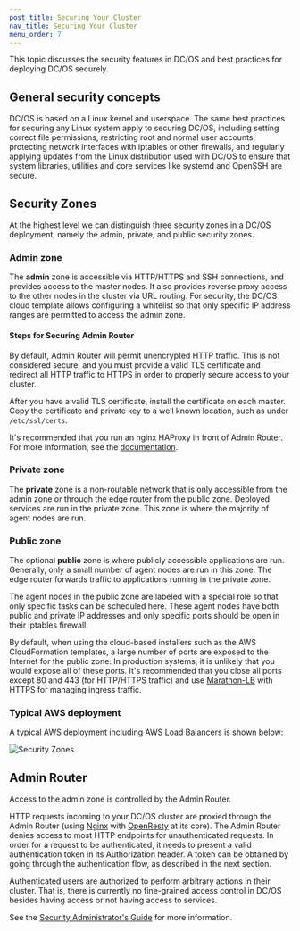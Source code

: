 ```yaml
---
post_title: Securing Your Cluster
nav_title: Securing Your Cluster
menu_order: 7
---
```


This topic discusses the security features in DC/OS and
best practices for deploying DC/OS securely.

## General security concepts

DC/OS is based on a Linux kernel and userspace. The same best practices for
securing any Linux system apply to securing DC/OS, including setting correct
file permissions, restricting root and normal user accounts, protecting
network interfaces with iptables or other firewalls, and regularly applying
updates from the Linux distribution used with DC/OS to ensure that system
libraries, utilities and core services like systemd and OpenSSH are secure.

## Security Zones

At the highest level we can distinguish three security zones in a DC/OS
deployment, namely the admin, private, and public security zones.

### Admin zone

The **admin** zone is accessible via HTTP/HTTPS and SSH connections, and
provides access to the master nodes. It also provides reverse proxy access to
the other nodes in the cluster via URL routing. For security, the DC/OS cloud
template allows configuring a whitelist so that only specific IP address
ranges are permitted to access the admin zone.

#### Steps for Securing Admin Router

By default, Admin Router will permit unencrypted HTTP traffic. This is not
considered secure, and you must provide a valid TLS certificate and redirect
all HTTP traffic to HTTPS in order to properly secure access to your cluster.

After you have a valid TLS certificate, install the certificate on each master.
Copy the certificate and private key to a well known location, such as under
`/etc/ssl/certs`. 

It's recommended that you run an nginx HAProxy in front of Admin Router. For more information, see the [documentation](/docs/1.8/usage/service-discovery/haproxy-adminrouter/).

### Private zone

The **private** zone is a non-routable network that is only accessible from
the admin zone or through the edge router from the public zone. Deployed
services are run in the private zone. This zone is where the majority of agent
nodes are run.

### Public zone

The optional **public** zone is where publicly accessible applications are
run. Generally, only a small number of agent nodes are run in this zone. The
edge router forwards traffic to applications running in the private zone.

The agent nodes in the public zone are labeled with a special role so that
only specific tasks can be scheduled here. These agent nodes have both public
and private IP addresses and only specific ports should be open in their
iptables firewall.

By default, when using the cloud-based installers such as the AWS
CloudFormation templates, a large number of ports are exposed to the Internet
for the public zone. In production systems, it is unlikely that you would
expose all of these ports. It's recommended that you close all ports except
80 and 443 (for HTTP/HTTPS traffic) and use
[Marathon-LB](/docs/1.8/usage/service-discovery/marathon-lb/) with HTTPS for
managing ingress traffic.

### Typical AWS deployment

A typical AWS deployment including AWS Load Balancers is shown below:

![Security Zones](../img/security-zones.jpg)

## Admin Router

Access to the admin zone is controlled by the Admin Router.

HTTP requests incoming to your DC/OS cluster are proxied through the Admin
Router (using [Nginx](http://nginx.org) with
[OpenResty](https://openresty.org) at its core). The Admin Router denies
access to most HTTP endpoints for unauthenticated requests. In order for a
request to be authenticated, it needs to present a valid authentication token
in its Authorization header. A token can be obtained by going through the
authentication flow, as described in the next section.

Authenticated users are authorized to perform arbitrary actions in their
cluster. That is, there is currently no fine-grained access control in DC/OS
besides having access or not having access to services.

See the [Security Administrator's Guide](/docs/1.8/administration/id-and-access-mgt/) for more information.
